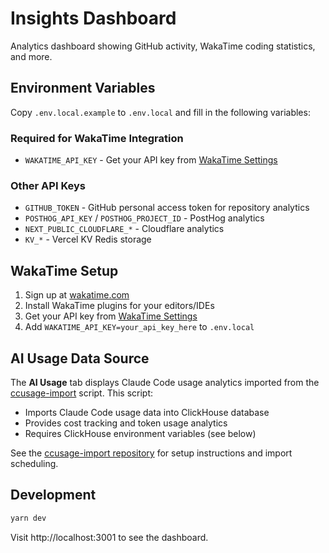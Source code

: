 # Insights Dashboard

Analytics dashboard showing GitHub activity, WakaTime coding statistics, and more.

## Environment Variables

Copy `.env.local.example` to `.env.local` and fill in the following variables:

### Required for WakaTime Integration

- `WAKATIME_API_KEY` - Get your API key from [WakaTime Settings](https://wakatime.com/api-key)

### Other API Keys

- `GITHUB_TOKEN` - GitHub personal access token for repository analytics
- `POSTHOG_API_KEY` / `POSTHOG_PROJECT_ID` - PostHog analytics
- `NEXT_PUBLIC_CLOUDFLARE_*` - Cloudflare analytics
- `KV_*` - Vercel KV Redis storage

## WakaTime Setup

1. Sign up at [wakatime.com](https://wakatime.com)
2. Install WakaTime plugins for your editors/IDEs
3. Get your API key from [WakaTime Settings](https://wakatime.com/api-key)
4. Add `WAKATIME_API_KEY=your_api_key_here` to `.env.local`

## AI Usage Data Source

The **AI Usage** tab displays Claude Code usage analytics imported from the [ccusage-import](https://github.com/duyet/ccusage-import) script. This script:

- Imports Claude Code usage data into ClickHouse database
- Provides cost tracking and token usage analytics
- Requires ClickHouse environment variables (see below)

See the [ccusage-import repository](https://github.com/duyet/ccusage-import) for setup instructions and import scheduling.

## Development

```bash
yarn dev
```

Visit http://localhost:3001 to see the dashboard.
